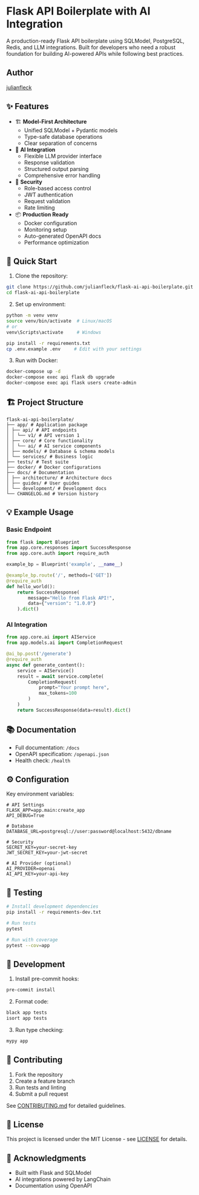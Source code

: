 # Flask API Boilerplate with AI Integration

A production-ready Flask API boilerplate using SQLModel, PostgreSQL, Redis, and LLM integrations. Built for developers who need a robust foundation for building AI-powered APIs while following best practices.

## Author
[julianfleck](https://github.com/julianfleck)

## ✨ Features

- 🏗️ **Model-First Architecture**
  - Unified SQLModel + Pydantic models
  - Type-safe database operations
  - Clear separation of concerns
- 🤖 **AI Integration**
  - Flexible LLM provider interface
  - Response validation
  - Structured output parsing
  - Comprehensive error handling
- 🔐 **Security**
  - Role-based access control
  - JWT authentication
  - Request validation
  - Rate limiting
- 📦 **Production Ready**
  - Docker configuration
  - Monitoring setup
  - Auto-generated OpenAPI docs
  - Performance optimization

## 🚀 Quick Start

1. Clone the repository:
```bash
git clone https://github.com/julianfleck/flask-ai-api-boilerplate.git
cd flask-ai-api-boilerplate
```

2. Set up environment:
```bash
python -m venv venv
source venv/bin/activate  # Linux/macOS
# or
venv\Scripts\activate     # Windows

pip install -r requirements.txt
cp .env.example .env     # Edit with your settings
```

3. Run with Docker:
```bash
docker-compose up -d
docker-compose exec api flask db upgrade
docker-compose exec api flask users create-admin
```

## 🏗️ Project Structure

```
flask-ai-api-boilerplate/
├── app/ # Application package
│ ├── api/ # API endpoints
│ │ └── v1/ # API version 1
│ ├── core/ # Core functionality
│ │ └── ai/ # AI service components
│ ├── models/ # Database & schema models
│ └── services/ # Business logic
├── tests/ # Test suite
├── docker/ # Docker configurations
├── docs/ # Documentation
│ ├── architecture/ # Architecture docs
│ ├── guides/ # User guides
│ └── development/ # Development docs
└── CHANGELOG.md # Version history
```

## 💡 Example Usage

### Basic Endpoint
```python
from flask import Blueprint
from app.core.responses import SuccessResponse
from app.core.auth import require_auth

example_bp = Blueprint('example', __name__)

@example_bp.route('/', methods=['GET'])
@require_auth
def hello_world():
    return SuccessResponse(
        message="Hello from Flask API!",
        data={"version": "1.0.0"}
    ).dict()
```

### AI Integration
```python
from app.core.ai import AIService
from app.models.ai import CompletionRequest

@ai_bp.post('/generate')
@require_auth
async def generate_content():
    service = AIService()
    result = await service.complete(
        CompletionRequest(
            prompt="Your prompt here",
            max_tokens=100
        )
    )
    return SuccessResponse(data=result).dict()
```

## 📚 Documentation

- Full documentation: `/docs`
- OpenAPI specification: `/openapi.json`
- Health check: `/health`

## ⚙️ Configuration

Key environment variables:

```env
# API Settings
FLASK_APP=app.main:create_app
API_DEBUG=True

# Database
DATABASE_URL=postgresql://user:password@localhost:5432/dbname

# Security
SECRET_KEY=your-secret-key
JWT_SECRET_KEY=your-jwt-secret

# AI Provider (optional)
AI_PROVIDER=openai
AI_API_KEY=your-api-key
```

## 🧪 Testing

```bash
# Install development dependencies
pip install -r requirements-dev.txt

# Run tests
pytest

# Run with coverage
pytest --cov=app
```

## 🔧 Development

1. Install pre-commit hooks:
```bash
pre-commit install
```

2. Format code:
```bash
black app tests
isort app tests
```

3. Run type checking:
```bash
mypy app
```

## 🤝 Contributing

1. Fork the repository
2. Create a feature branch
3. Run tests and linting
4. Submit a pull request

See [CONTRIBUTING.md](CONTRIBUTING.md) for detailed guidelines.

## 📝 License

This project is licensed under the MIT License - see [LICENSE](LICENSE) for details.

## 🙏 Acknowledgments

- Built with Flask and SQLModel
- AI integrations powered by LangChain
- Documentation using OpenAPI

